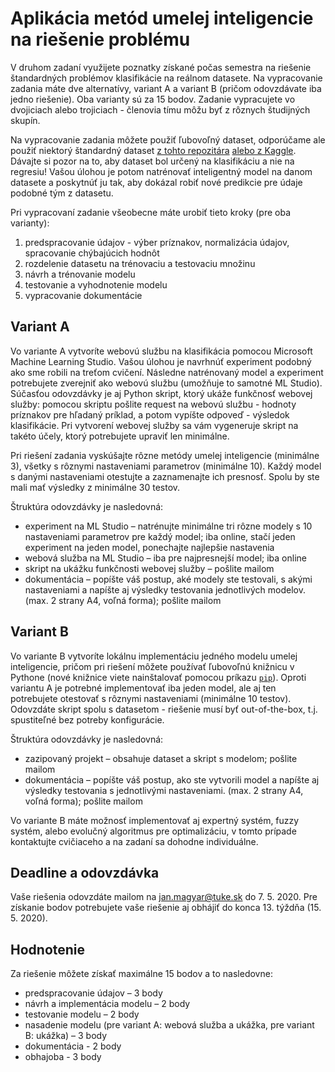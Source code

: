 # Aplikácia metód umelej inteligencie na riešenie problému

V druhom zadaní využijete poznatky získané počas semestra na riešenie štandardných problémov klasifikácie na reálnom datasete. Na vypracovanie zadania máte dve alternatívy, variant A a variant B (pričom odovzdávate iba jedno riešenie). Oba varianty sú za 15 bodov. Zadanie vypracujete vo dvojiciach alebo trojiciach - členovia tímu môžu byť z rôznych študijných skupín.

Na vypracovanie zadania môžete použiť ľubovoľný dataset, odporúčame ale použiť niektorý štandardný dataset [z tohto repozitára](https://archive.ics.uci.edu/ml/datasets.php) [alebo z Kaggle](https://www.kaggle.com/datasets). Dávajte si pozor na to, aby dataset bol určený na klasifikáciu a nie na regresiu! Vašou úlohou je potom natrénovať inteligentný model na danom datasete a poskytnúť ju tak, aby dokázal robiť nové predikcie pre údaje podobné tým z datasetu.

Pri vypracovaní zadanie všeobecne máte urobiť tieto kroky (pre oba varianty):

1. predspracovanie údajov - výber príznakov, normalizácia údajov, spracovanie chýbajúcich hodnôt
2. rozdelenie datasetu na trénovaciu a testovaciu množinu
3. návrh a trénovanie modelu
4. testovanie a vyhodnotenie modelu
5. vypracovanie dokumentácie

## Variant A
Vo variante A vytvoríte webovú službu na klasifikácia pomocou Microsoft Machine Learning Studio. Vašou úlohou je navrhnúť experiment podobný ako sme robili na treťom cvičení. Následne natrénovaný model a experiment potrebujete zverejniť ako webovú službu (umožňuje to samotné ML Studio). Súčasťou odovzdávky je aj Python skript, ktorý ukáže funkčnosť webovej služby: pomocou skriptu pošlite request na webovú službu - hodnoty príznakov pre hľadaný príklad, a potom vypíšte odpoveď - výsledok klasifikácie. Pri vytvorení webovej služby sa vám vygeneruje skript na takéto účely, ktorý potrebujete upraviť len minimálne.

Pri riešení zadania vyskúšajte rôzne metódy umelej inteligencie (minimálne 3), všetky s rôznymi nastaveniami parametrov (minimálne 10). Každý model s danými nastaveniami otestujte a zaznamenajte ich presnosť. Spolu by ste mali mať výsledky z minimálne 30 testov.

Štruktúra odovzdávky je nasledovná:

* experiment na ML Studio – natrénujte minimálne tri rôzne modely s 10 nastaveniami parametrov pre každý model; iba online, stačí jeden experiment na jeden model, ponechajte najlepšie nastavenia
* webová služba na ML Studio – iba pre najpresnejší model; iba online
* skript na ukážku funkčnosti webovej služby – pošlite mailom
* dokumentácia – popíšte váš postup, aké modely ste testovali, s akými nastaveniami a napíšte aj výsledky testovania jednotlivých modelov. (max. 2 strany A4, voľná forma); pošlite mailom

## Variant B
Vo variante B vytvoríte lokálnu implementáciu jedného modelu umelej inteligencie, pričom pri riešení môžete používať ľubovoľnú knižnicu v Pythone (nové knižnice viete nainštalovať pomocou príkazu [`pip`](https://pip.pypa.io/en/stable/user_guide/)). Oproti variantu A je potrebné implementovať iba jeden model, ale aj ten potrebujete otestovať s rôznymi nastaveniami (minimálne 10 testov). Odovzdáte skript spolu s datasetom - riešenie musí byť out-of-the-box, t.j. spustiteľné bez potreby konfigurácie.

Štruktúra odovzdávky je nasledovná:

* zazipovaný projekt – obsahuje dataset a skript s modelom; pošlite mailom
* dokumentácia – popíšte váš postup, ako ste vytvorili model a napíšte aj výsledky testovania s jednotlivými nastaveniami. (max. 2 strany A4, voľná forma); pošlite mailom

Vo variante B máte možnosť implementovať aj expertný systém, fuzzy systém, alebo evolučný algoritmus pre optimalizáciu, v tomto prípade kontaktujte cvičiaceho a na zadaní sa dohodne individuálne.

## Deadline a odovzdávka
Vaše riešenia odovzdáte mailom na jan.magyar@tuke.sk do 7. 5. 2020. Pre získanie bodov potrebujete vaše riešenie aj obhájiť do konca 13. týždňa (15. 5. 2020). 

## Hodnotenie
Za riešenie môžete získať maximálne 15 bodov a to nasledovne:

* predspracovanie údajov – 3 body
* návrh a implementácia modelu – 2 body
* testovanie modelu – 2 body
* nasadenie modelu (pre variant A: webová služba a ukážka, pre variant B: ukážka) – 3 body
* dokumentácia - 2 body
* obhajoba - 3 body
